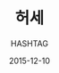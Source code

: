 ---
title: "허세"
subtitle: "HASHTAG"
description: "合作單曲"
icon: "library_music"
weight: 400000000
date: 2015-12-10
images: ["/docs/c4-hashtag/hashtag.jpg"]
---